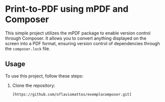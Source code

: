 # Print-to-PDF using mPDF and Composer

This simple project utilizes the mPDF package to enable version control through Composer. It allows you to convert anything displayed on the screen into a PDF format, ensuring version control of dependencies through the `composer.lock` file.

## Usage

To use this project, follow these steps:

1. Clone the repository:

   ```bash
   [https://github.com/oflaviomattos/exemplocomposer.git]
